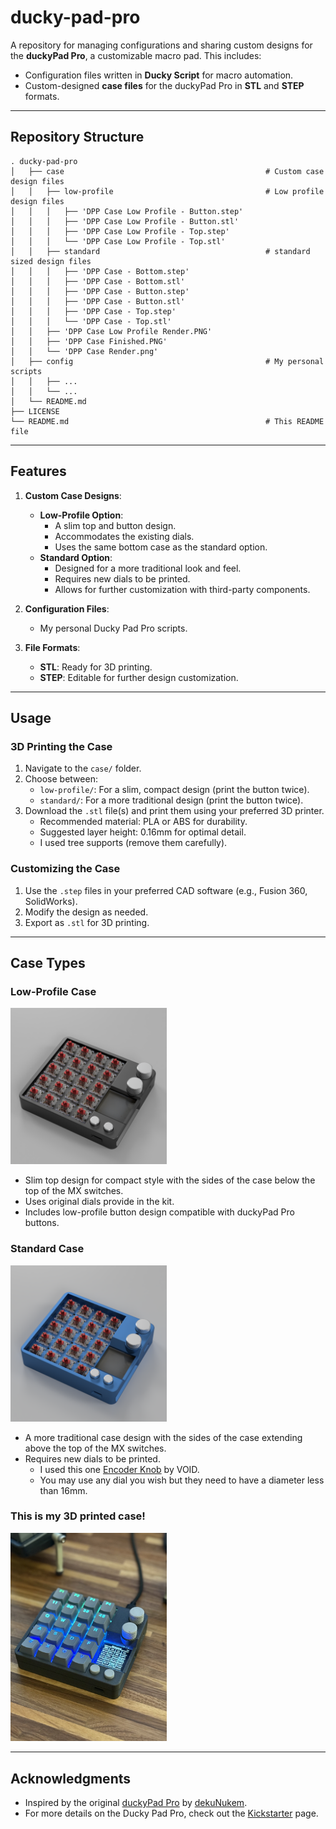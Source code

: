 
# **ducky-pad-pro**

A repository for managing configurations and sharing custom designs for the **duckyPad Pro**, a customizable macro pad. This includes:
- Configuration files written in **Ducky Script** for macro automation.
- Custom-designed **case files** for the duckyPad Pro in **STL** and **STEP** formats.

---

## **Repository Structure**

```
. ducky-pad-pro
│   ├── case                                             # Custom case design files
│   │   ├── low-profile                                  # Low profile design files
│   │   │   ├── 'DPP Case Low Profile - Button.step'
│   │   │   ├── 'DPP Case Low Profile - Button.stl'
│   │   │   ├── 'DPP Case Low Profile - Top.step'
│   │   │   └── 'DPP Case Low Profile - Top.stl'
│   │   ├── standard                                     # standard sized design files
│   │   │   ├── 'DPP Case - Bottom.step'
│   │   │   ├── 'DPP Case - Bottom.stl'
│   │   │   ├── 'DPP Case - Button.step'
│   │   │   ├── 'DPP Case - Button.stl'
│   │   │   ├── 'DPP Case - Top.step'
│   │   │   └── 'DPP Case - Top.stl'
│   │   ├── 'DPP Case Low Profile Render.PNG'
│   │   ├── 'DPP Case Finished.PNG'
│   │   └── 'DPP Case Render.png'
│   ├── config                                           # My personal scripts
│   │   ├── ...
│   │   └── ...
│   └── README.md
├── LICENSE
└── README.md                                            # This README file
```

---

## **Features**


1. **Custom Case Designs**:
   - **Low-Profile Option**: 
     - A slim top and button design.
     - Accommodates the existing dials.
     - Uses the same bottom case as the standard option.
   - **Standard Option**: 
     - Designed for a more traditional look and feel.
     - Requires new dials to be printed.
     - Allows for further customization with third-party components.

2. **Configuration Files**:
   - My personal Ducky Pad Pro scripts.

3. **File Formats**:
   - **STL**: Ready for 3D printing.
   - **STEP**: Editable for further design customization.

---

## **Usage**


### **3D Printing the Case**
1. Navigate to the `case/` folder.
2. Choose between:
   - `low-profile/`: For a slim, compact design (print the button twice).
   - `standard/`: For a more traditional design (print the button twice).
3. Download the `.stl` file(s) and print them using your preferred 3D printer.
   - Recommended material: PLA or ABS for durability.
   - Suggested layer height: 0.16mm for optimal detail.
   - I used tree supports (remove them carefully).

### **Customizing the Case**
1. Use the `.step` files in your preferred CAD software (e.g., Fusion 360, SolidWorks).
2. Modify the design as needed.
3. Export as `.stl` for 3D printing.

---

## **Case Types**

### **Low-Profile Case**
<img src="case/DPP%20Case%20Low%20Profile%20Render.PNG" alt="Low Profile Case" width="250" />

- Slim top design for compact style with the sides of the case below the top of the MX switches.
- Uses original dials provide in the kit.
- Includes low-profile button design compatible with duckyPad Pro buttons.

### **Standard Case**
<img src="case/DPP%20Case%20Render.png" alt="Low Profile Case" width="250" />


- A more traditional case design with the sides of the case extending above the top of the MX switches.
- Requires new dials to be printed.
    - I used this one [Encoder Knob](https://www.printables.com/model/347536-encoder-knob) by VOID.
    - You may use any dial you wish but they need to have a diameter less than 16mm.


### This is my 3D printed case!

<img src="case/DPP%20Case%20Finished.png" alt="Low Profile Case" width="250" />

---

## **Acknowledgments**

- Inspired by the original [duckyPad Pro](https://github.com/dekuNukem/duckyPad-Pro) by [dekuNukem](https://github.com/dekuNukem). 
- For more details on the Ducky Pad Pro, check out the [Kickstarter](https://www.kickstarter.com/projects/dekunukem/duckypad-pro-advanced-macro-scripting-beyond-qmk-via/description) page.
